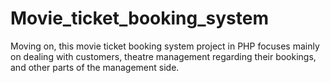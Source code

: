 # Movie_ticket_booking_system
Moving on, this movie ticket booking system project in PHP focuses mainly on dealing with customers, theatre management regarding their bookings, and other parts of the management side. 
